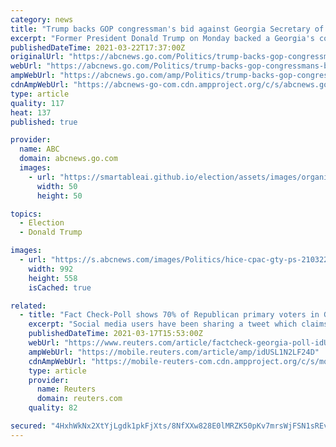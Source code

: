 ```yaml
---
category: news
title: "Trump backs GOP congressman's bid against Georgia Secretary of State Brad Raffensperger"
excerpt: "Former President Donald Trump on Monday backed a Georgia's congressman's primary challenge against embattled Secretary of State Brad Raffensperger."
publishedDateTime: 2021-03-22T17:37:00Z
originalUrl: "https://abcnews.go.com/Politics/trump-backs-gop-congressmans-bid-georgia-secretary-state/story?id=76607726"
webUrl: "https://abcnews.go.com/Politics/trump-backs-gop-congressmans-bid-georgia-secretary-state/story?id=76607726"
ampWebUrl: "https://abcnews.go.com/amp/Politics/trump-backs-gop-congressmans-bid-georgia-secretary-state/story?id=76607726"
cdnAmpWebUrl: "https://abcnews-go-com.cdn.ampproject.org/c/s/abcnews.go.com/amp/Politics/trump-backs-gop-congressmans-bid-georgia-secretary-state/story?id=76607726"
type: article
quality: 117
heat: 137
published: true

provider:
  name: ABC
  domain: abcnews.go.com
  images:
    - url: "https://smartableai.github.io/election/assets/images/organizations/abcnews.go.com-50x50.jpg"
      width: 50
      height: 50

topics:
  - Election
  - Donald Trump

images:
  - url: "https://s.abcnews.com/images/Politics/hice-cpac-gty-ps-210322_1616428630849_hpMain_16x9_992.jpg"
    width: 992
    height: 558
    isCached: true

related:
  - title: "Fact Check-Poll shows 70% of Republican primary voters in Georgia would vote for Trump in 2024, not 70% of all voters"
    excerpt: "Social media users have been sharing a tweet which claims 70% of voters in Georgia, United States, have said they would vote for former U.S. president Donald Trump in 2024 and 55.5% disapprove of the job President Joe Biden is currently doing. The figures ..."
    publishedDateTime: 2021-03-17T15:53:00Z
    webUrl: "https://www.reuters.com/article/factcheck-georgia-poll-idUSL1N2LF24D"
    ampWebUrl: "https://mobile.reuters.com/article/amp/idUSL1N2LF24D"
    cdnAmpWebUrl: "https://mobile-reuters-com.cdn.ampproject.org/c/s/mobile.reuters.com/article/amp/idUSL1N2LF24D"
    type: article
    provider:
      name: Reuters
      domain: reuters.com
    quality: 82

secured: "4HxhWkNx2XtYjLgdk1pkFjXts/8NfXXw828E0lMRZK50pKv7mrsWjFSN1sREvdQApimB6H/ulCcfXNPs/uqpb6RdS03p3e1QUavG5Ba5RkUiI0Mw68c5rpU5HyS3YFbyNMpk7wFz/46iUUaSDsAxCe40mdS/rDf4fzMP3/NqpCUDKWXhXR7ijhhakFlfcV8mdMItJL/dq+3nnpv6TVKc95sB1HSZekpFzsa9rke9pSZVttTKTn7XTJ09xfZ5x54We1xunmO0rNXM0i8gXw/IUozFxREaAxOFLVC7dslFq8r3d81Q1RoOB1gXJ4IUYkMnm2KrH2reuhrH5TGGUv2mZ8gDl2sdbDhTPgp3p7TfMYk=;cb4NWqTJshiGhTtcwKwYMQ=="
---
```


